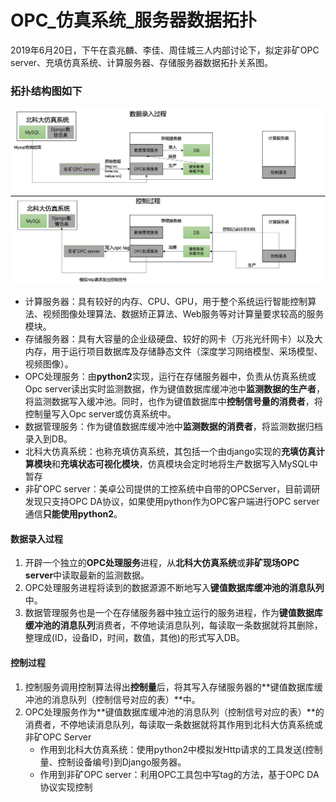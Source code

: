 # OPC_仿真系统_服务器数据拓扑

2019年6月20日，下午在袁兆麟、李佳、周佳城三人内部讨论下，拟定非矿OPC server、充填仿真系统、计算服务器、存储服务器数据拓扑关系图。



### 拓扑结构图如下



![OPC_仿真系统_服务器数据拓扑](OPC_仿真系统_服务器数据拓扑.assets/OPC_仿真系统_服务器数据拓扑.png)

- 计算服务器：具有较好的内存、CPU、GPU，用于整个系统运行智能控制算法、视频图像处理算法、数据矫正算法、Web服务等对计算量要求较高的服务模块。
- 存储服务器：具有大容量的企业级硬盘、较好的网卡（万兆光纤网卡）以及大内存，用于运行项目数据库及存储静态文件（深度学习网络模型、采场模型、视频图像）。
- OPC处理服务：由**python2**实现，运行在存储服务器中，负责从仿真系统或Opc server读出实时监测数据，作为键值数据库缓冲池中**监测数据的生产者**，将监测数据写入缓冲池。同时，也作为键值数据库中**控制信号量的消费者**，将控制量写入Opc server或仿真系统中。
- 数据管理服务：作为键值数据库缓冲池中**监测数据的消费者**，将监测数据归档录入到DB。
- 北科大仿真系统：也称充填仿真系统，其包括一个由django实现的**充填仿真计算模块**和**充填状态可视化模块**，仿真模块会定时地将生产数据写入MySQL中暂存
- 非矿OPC server：美卓公司提供的工控系统中自带的OPCServer，目前调研发现只支持OPC DA协议，如果使用python作为OPC客户端进行OPC server通信**只能使用python2**。

#### 数据录入过程

1. 开辟一个独立的**OPC处理服务**进程，从**北科大仿真系统**或**非矿现场OPC server**中读取最新的监测数据。
2. OPC处理服务进程将读到的数据源源不断地写入**键值数据库缓冲池的消息队列**中。
3. 数据管理服务也是一个在存储服务器中独立运行的服务进程，作为**键值数据库缓冲池的消息队列**消费者，不停地读消息队列，每读取一条数据就将其删除，整理成(ID，设备ID，时间，数值，其他)的形式写入DB。

#### 控制过程

1. 控制服务调用控制算法得出**控制量**后，将其写入存储服务器的**键值数据库缓冲池的消息队列（控制信号对应的表）**中。
2. OPC处理服务作为**键值数据库缓冲池的消息队列（控制信号对应的表）**的消费者，不停地读消息队列，每读取一条数据就将其作用到北科大仿真系统或非矿OPC Server
   - 作用到北科大仿真系统：使用python2中模拟发Http请求的工具发送(控制量、控制设备编号)到Django服务器。
   - 作用到非矿OPC server：利用OPC工具包中写tag的方法，基于OPC DA协议实现控制

